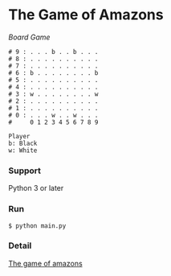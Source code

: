 # The Game of Amazons #
*Board Game*
```
# 9 : . . . b . . b . . .
# 8 : . . . . . . . . . .
# 7 : . . . . . . . . . .
# 6 : b . . . . . . . . b
# 5 : . . . . . . . . . .
# 4 : . . . . . . . . . .
# 3 : w . . . . . . . . w
# 2 : . . . . . . . . . .
# 1 : . . . . . . . . . .
# 0 : . . . w . . w . . .
#     0 1 2 3 4 5 6 7 8 9

Player
b: Black
w: White
```

### Support ###
Python 3 or later
### Run ###
```
$ python main.py
```
### Detail ###
[The game of amazons](https://en.wikipedia.org/wiki/Game_of_the_Amazons)
